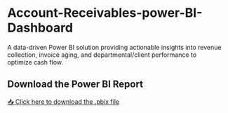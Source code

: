 # Account-Receivables-power-BI-Dashboard
A data-driven Power BI solution providing actionable insights into revenue collection, invoice aging, and departmental/client performance to optimize cash flow.
## Download the Power BI Report
[📥 Click here to download the .pbix file](https://github.com/your-username/your-repo/releases/download/v1.0/AccountsReceivable.pbix)
